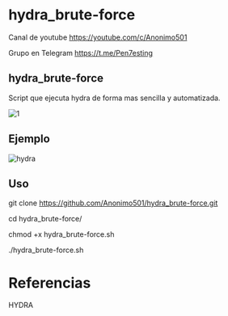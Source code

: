 # hydra_brute-force

Canal de youtube  https://youtube.com/c/Anonimo501

Grupo en Telegram https://t.me/Pen7esting

## hydra_brute-force

Script que ejecuta hydra de forma mas sencilla y automatizada.

![1](https://user-images.githubusercontent.com/67207446/173635136-4598dfa8-33c0-4bb8-8f25-55be8199c7a2.png)

## Ejemplo

![hydra](https://user-images.githubusercontent.com/67207446/148614482-b71e781f-2a72-45ef-a229-82d2afb2b4da.png)

## Uso

git clone https://github.com/Anonimo501/hydra_brute-force.git

cd hydra_brute-force/

chmod +x hydra_brute-force.sh

./hydra_brute-force.sh


# Referencias

HYDRA
